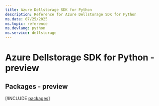 ```yaml
---
title: Azure Dellstorage SDK for Python
description: Reference for Azure Dellstorage SDK for Python
ms.date: 07/25/2025
ms.topic: reference
ms.devlang: python
ms.service: dellstorage
---
```

# Azure Dellstorage SDK for Python - preview
## Packages - preview
[!INCLUDE [packages](dellstorage-index.md)]